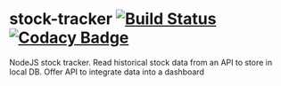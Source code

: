 # stock-tracker [![Build Status](https://travis-ci.org/alecc08/stock-tracker.svg?branch=master)](https://travis-ci.org/alecc08/stock-tracker) [![Codacy Badge](https://api.codacy.com/project/badge/Grade/f858fc237304469f812601459d3f3e29)](https://www.codacy.com/app/alecc/stock-tracker?utm_source=github.com&amp;utm_medium=referral&amp;utm_content=alecc08/stock-tracker&amp;utm_campaign=Badge_Grade)
NodeJS stock tracker. Read historical stock data from an API to store in local DB. Offer API to integrate data into a dashboard
